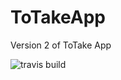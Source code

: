 # ToTakeApp
Version 2 of ToTake App

![travis build](https://travis-ci.com/meni432/ToTakeApp.svg?token=MGZ589v77ueoV1pDTkmy&branch=master)
